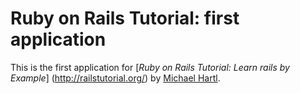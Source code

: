# Ruby on Rails Tutorial: first application

This is the first application for
[*Ruby on Rails Tutorial: Learn rails by Example*] (http://railstutorial.org/)
by [Michael Hartl](http://michaelhart1.com).
